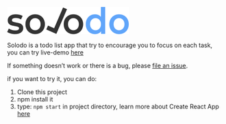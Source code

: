 <img alt="Solodo Logo" src="https://github.com/nawwab/solodo/blob/main/src/logo-black.svg?raw=true"/>

Solodo is a todo list app that try to encourage you to focus on each task, you can try live-demo [here](http://47.254.246.62/)

If something doesn’t work or there is a bug, please [file an issue](https://github.com/facebook/create-react-app/issues/new).

if you want to try it, you can do:

1. Clone this project
2. npm install it
3. type: ```npm start``` in project directory, learn more about Create React App [here](https://create-react-app.dev/docs/getting-started/)
